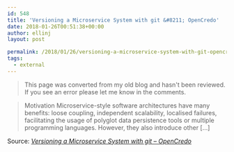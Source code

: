 ```yaml
---
id: 548
title: 'Versioning a Microservice System with git &#8211; OpenCredo'
date: 2018-01-26T00:51:38+00:00
author: ellinj
layout: post

permalink: /2018/01/26/versioning-a-microservice-system-with-git-opencredo/
tags:
  - external
---
```


>This page was converted from my old blog and hasn't been reviewed. If you see an error please let me know in the comments.

> Motivation Microservice-style software architectures have many benefits: loose coupling, independent scalability, localised failures, facilitating the usage of polyglot data persistence tools or multiple programming languages. However, they also introduce other […]

Source: _[Versioning a Microservice System with git &#8211; OpenCredo](https://opencredo.com/versioning-a-microservice-system-with-git/)_
